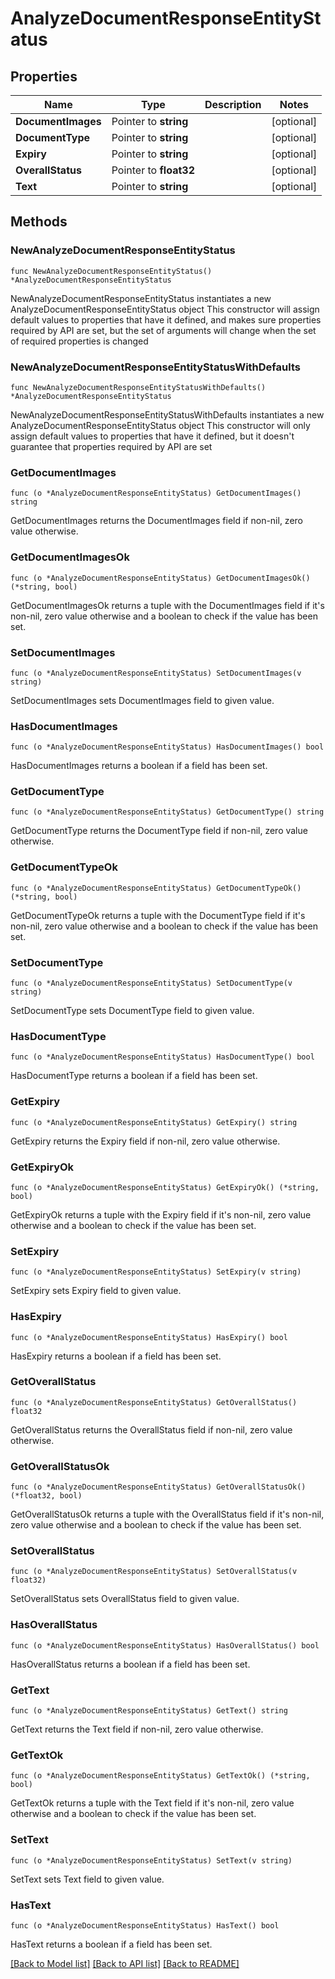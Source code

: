 # AnalyzeDocumentResponseEntityStatus

## Properties

Name | Type | Description | Notes
------------ | ------------- | ------------- | -------------
**DocumentImages** | Pointer to **string** |  | [optional] 
**DocumentType** | Pointer to **string** |  | [optional] 
**Expiry** | Pointer to **string** |  | [optional] 
**OverallStatus** | Pointer to **float32** |  | [optional] 
**Text** | Pointer to **string** |  | [optional] 

## Methods

### NewAnalyzeDocumentResponseEntityStatus

`func NewAnalyzeDocumentResponseEntityStatus() *AnalyzeDocumentResponseEntityStatus`

NewAnalyzeDocumentResponseEntityStatus instantiates a new AnalyzeDocumentResponseEntityStatus object
This constructor will assign default values to properties that have it defined,
and makes sure properties required by API are set, but the set of arguments
will change when the set of required properties is changed

### NewAnalyzeDocumentResponseEntityStatusWithDefaults

`func NewAnalyzeDocumentResponseEntityStatusWithDefaults() *AnalyzeDocumentResponseEntityStatus`

NewAnalyzeDocumentResponseEntityStatusWithDefaults instantiates a new AnalyzeDocumentResponseEntityStatus object
This constructor will only assign default values to properties that have it defined,
but it doesn't guarantee that properties required by API are set

### GetDocumentImages

`func (o *AnalyzeDocumentResponseEntityStatus) GetDocumentImages() string`

GetDocumentImages returns the DocumentImages field if non-nil, zero value otherwise.

### GetDocumentImagesOk

`func (o *AnalyzeDocumentResponseEntityStatus) GetDocumentImagesOk() (*string, bool)`

GetDocumentImagesOk returns a tuple with the DocumentImages field if it's non-nil, zero value otherwise
and a boolean to check if the value has been set.

### SetDocumentImages

`func (o *AnalyzeDocumentResponseEntityStatus) SetDocumentImages(v string)`

SetDocumentImages sets DocumentImages field to given value.

### HasDocumentImages

`func (o *AnalyzeDocumentResponseEntityStatus) HasDocumentImages() bool`

HasDocumentImages returns a boolean if a field has been set.

### GetDocumentType

`func (o *AnalyzeDocumentResponseEntityStatus) GetDocumentType() string`

GetDocumentType returns the DocumentType field if non-nil, zero value otherwise.

### GetDocumentTypeOk

`func (o *AnalyzeDocumentResponseEntityStatus) GetDocumentTypeOk() (*string, bool)`

GetDocumentTypeOk returns a tuple with the DocumentType field if it's non-nil, zero value otherwise
and a boolean to check if the value has been set.

### SetDocumentType

`func (o *AnalyzeDocumentResponseEntityStatus) SetDocumentType(v string)`

SetDocumentType sets DocumentType field to given value.

### HasDocumentType

`func (o *AnalyzeDocumentResponseEntityStatus) HasDocumentType() bool`

HasDocumentType returns a boolean if a field has been set.

### GetExpiry

`func (o *AnalyzeDocumentResponseEntityStatus) GetExpiry() string`

GetExpiry returns the Expiry field if non-nil, zero value otherwise.

### GetExpiryOk

`func (o *AnalyzeDocumentResponseEntityStatus) GetExpiryOk() (*string, bool)`

GetExpiryOk returns a tuple with the Expiry field if it's non-nil, zero value otherwise
and a boolean to check if the value has been set.

### SetExpiry

`func (o *AnalyzeDocumentResponseEntityStatus) SetExpiry(v string)`

SetExpiry sets Expiry field to given value.

### HasExpiry

`func (o *AnalyzeDocumentResponseEntityStatus) HasExpiry() bool`

HasExpiry returns a boolean if a field has been set.

### GetOverallStatus

`func (o *AnalyzeDocumentResponseEntityStatus) GetOverallStatus() float32`

GetOverallStatus returns the OverallStatus field if non-nil, zero value otherwise.

### GetOverallStatusOk

`func (o *AnalyzeDocumentResponseEntityStatus) GetOverallStatusOk() (*float32, bool)`

GetOverallStatusOk returns a tuple with the OverallStatus field if it's non-nil, zero value otherwise
and a boolean to check if the value has been set.

### SetOverallStatus

`func (o *AnalyzeDocumentResponseEntityStatus) SetOverallStatus(v float32)`

SetOverallStatus sets OverallStatus field to given value.

### HasOverallStatus

`func (o *AnalyzeDocumentResponseEntityStatus) HasOverallStatus() bool`

HasOverallStatus returns a boolean if a field has been set.

### GetText

`func (o *AnalyzeDocumentResponseEntityStatus) GetText() string`

GetText returns the Text field if non-nil, zero value otherwise.

### GetTextOk

`func (o *AnalyzeDocumentResponseEntityStatus) GetTextOk() (*string, bool)`

GetTextOk returns a tuple with the Text field if it's non-nil, zero value otherwise
and a boolean to check if the value has been set.

### SetText

`func (o *AnalyzeDocumentResponseEntityStatus) SetText(v string)`

SetText sets Text field to given value.

### HasText

`func (o *AnalyzeDocumentResponseEntityStatus) HasText() bool`

HasText returns a boolean if a field has been set.


[[Back to Model list]](../README.md#documentation-for-models) [[Back to API list]](../README.md#documentation-for-api-endpoints) [[Back to README]](../README.md)


